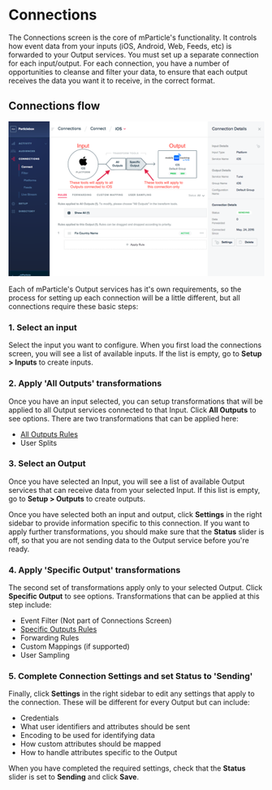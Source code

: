 # Connections

The Connections screen is the core of mParticle's functionality. It controls how event data from your inputs (iOS, Android, Web, Feeds, etc) is forwarded to your Output services. You must set up a separate connection for each input/output. For each connection, you have a number of opportunities to cleanse and filter your data, to ensure that each output receives the data you want it to receive, in the correct format.

## Connections flow

![Connections Overview](/img/connections-overview.png)

Each of mParticle's Output services has it's own requirements, so the process for setting up each connection will be a little different, but all connections require these basic steps:

### 1. Select an input

Select the input you want to configure. When you first load the connections screen, you will see a list of available inputs. If the list is empty, go to **Setup > Inputs** to create inputs.


### 2. Apply 'All Outputs' transformations

Once you have an input selected, you can setup transformations that will be applied to all Output services connected to that Input. Click **All Outputs** to see options. There are two transformations that can be applied here:

   * [All Outputs Rules](/rules-user-guide.md)
   * User Splits

### 3. Select an Output

Once you have selected an Input, you will see a list of available Output services that can receive data from your selected Input. If this list is empty, go to **Setup > Outputs** to create outputs.

Once you have selected both an input and output, click **Settings** in the right sidebar to provide information specific to this connection. If you want to apply further transformations, you should make sure that the **Status** slider is off, so that you are not sending data to the Output service before you're ready.


### 4. Apply 'Specific Output' transformations

The second set of transformations apply only to your selected Output. Click **Specific Output** to see options. Transformations that can be applied at this step include:
   * Event Filter (Not part of Connections Screen)
   * [Specific Outputs Rules](/rules-user-guide.md)
   * Forwarding Rules
   * Custom Mappings (if supported)
   * User Sampling

### 5. Complete Connection Settings and set Status to 'Sending'

Finally, click **Settings** in the right sidebar to edit any settings that apply to the connection. These will be different for every Output but can include:

  * Credentials
  * What user identifiers and attributes should be sent
  * Encoding to be used for identifying data
  * How custom attributes should be mapped
  * How to handle attributes specific to the Output

When you have completed the required settings, check that the **Status** slider is set to **Sending** and click **Save**.
